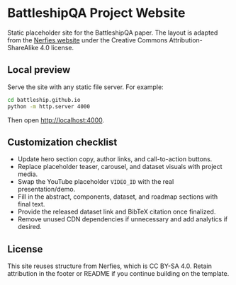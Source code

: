 # BattleshipQA Project Website

Static placeholder site for the BattleshipQA paper. The layout is adapted from the [Nerfies website](https://nerfies.github.io) under the Creative Commons Attribution-ShareAlike 4.0 license.

## Local preview

Serve the site with any static file server. For example:

```bash
cd battleship.github.io
python -m http.server 4000
```

Then open <http://localhost:4000>.

## Customization checklist

- Update hero section copy, author links, and call-to-action buttons.
- Replace placeholder teaser, carousel, and dataset visuals with project media.
- Swap the YouTube placeholder `VIDEO_ID` with the real presentation/demo.
- Fill in the abstract, components, dataset, and roadmap sections with final text.
- Provide the released dataset link and BibTeX citation once finalized.
- Remove unused CDN dependencies if unnecessary and add analytics if desired.

## License

This site reuses structure from Nerfies, which is CC BY-SA 4.0. Retain attribution in the footer or README if you continue building on the template.

